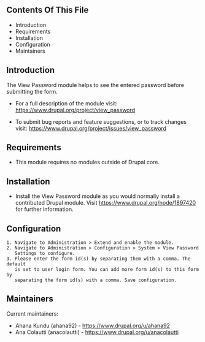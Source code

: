 ## Contents Of This File

 - Introduction
 - Requirements
 - Installation
 - Configuration
 - Maintainers


## Introduction

The View Password module helps to see the entered password before submitting the
form.

 - For a full description of the module visit:
   https://www.drupal.org/project/view_password

 - To submit bug reports and feature suggestions, or to track changes visit:
   https://www.drupal.org/project/issues/view_password


## Requirements

- This module requires no modules outside of Drupal core.


## Installation

 - Install the View Password module as you would normally install a contributed
   Drupal module. Visit https://www.drupal.org/node/1897420 for further
   information.


## Configuration

    1. Navigate to Administration > Extend and enable the module.
    2. Navigate to Administration > Configuration > System > View Password
       Settings to configure.
    3. Please enter the form id(s) by separating them with a comma. The default
       is set to user login form. You can add more form id(s) to this form by
       separating the form id(s) with a comma. Save configuration.


## Maintainers

Current maintainers:

 - Ahana Kundu (ahana92) - https://www.drupal.org/u/ahana92
 - Ana Colautti (anacolautti) - https://www.drupal.org/u/anacolautti

